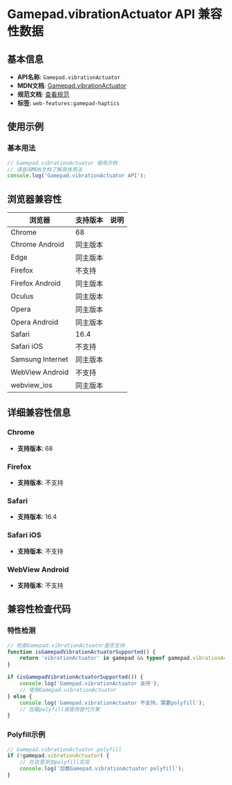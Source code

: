 # Gamepad.vibrationActuator API 兼容性数据

## 基本信息

- **API名称**: `Gamepad.vibrationActuator`
- **MDN文档**: [Gamepad.vibrationActuator](https://developer.mozilla.org/docs/Web/API/Gamepad/vibrationActuator)
- **规范文档**: [查看规范](https://w3c.github.io/gamepad/#dom-gamepad-vibrationactuator)
- **标签**: `web-features:gamepad-haptics`

## 使用示例

### 基本用法

```javascript
// Gamepad.vibrationActuator 使用示例
// 请查阅MDN文档了解具体用法
console.log('Gamepad.vibrationActuator API');
```

## 浏览器兼容性

| 浏览器 | 支持版本 | 说明 |
|--------|----------|------|
| Chrome | 68 |  |
| Chrome Android | 同主版本 |  |
| Edge | 同主版本 |  |
| Firefox | 不支持 |  |
| Firefox Android | 同主版本 |  |
| Oculus | 同主版本 |  |
| Opera | 同主版本 |  |
| Opera Android | 同主版本 |  |
| Safari | 16.4 |  |
| Safari iOS | 不支持 |  |
| Samsung Internet | 同主版本 |  |
| WebView Android | 不支持 |  |
| webview_ios | 同主版本 |  |

## 详细兼容性信息

### Chrome

- **支持版本**: 68

### Firefox

- **支持版本**: 不支持

### Safari

- **支持版本**: 16.4

### Safari iOS

- **支持版本**: 不支持

### WebView Android

- **支持版本**: 不支持

## 兼容性检查代码

### 特性检测

```javascript
// 检查Gamepad.vibrationActuator是否支持
function isGamepadVibrationActuatorSupported() {
    return 'vibrationActuator' in gamepad && typeof gamepad.vibrationActuator === 'function';
}

if (isGamepadVibrationActuatorSupported()) {
    console.log('Gamepad.vibrationActuator 支持');
    // 使用Gamepad.vibrationActuator
} else {
    console.log('Gamepad.vibrationActuator 不支持，需要polyfill');
    // 加载polyfill或使用替代方案
}
```

### Polyfill示例

```javascript
// Gamepad.vibrationActuator polyfill
if (!gamepad.vibrationActuator) {
    // 在这里添加polyfill实现
    console.log('加载Gamepad.vibrationActuator polyfill');
}
```

